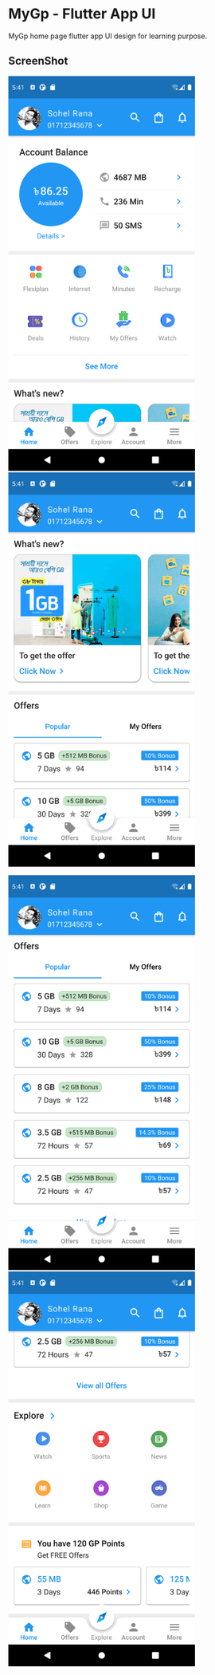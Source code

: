 # MyGp - Flutter App UI
MyGp home page flutter app UI design for learning purpose.


## ScreenShot

<img src="screenshots/screenshot-1.png" width="375"> <img src="screenshots/screenshot-2.png" width="375">

<img src="screenshots/screenshot-3.png" width="375"> <img src="screenshots/screenshot-4.png" width="375">
